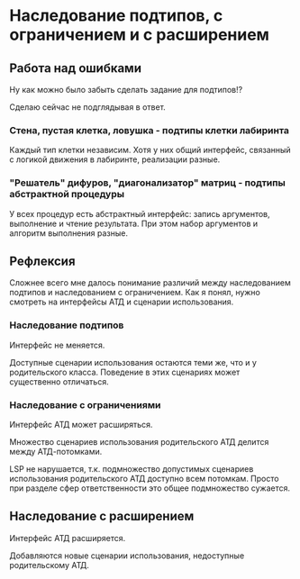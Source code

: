 # Наследование подтипов, с ограничением и с расширением

## Работа над ошибками
Ну как можно было забыть сделать задание для подтипов!?

Сделаю сейчас не подглядывая в ответ.

### Стена, пустая клетка, ловушка - подтипы клетки лабиринта
Каждый тип клетки независим.
Хотя у них общий интерфейс, связанный с логикой движения в лабиринте,
реализации разные.

### "Решатель" дифуров, "диагонализатор" матриц - подтипы абстрактной процедуры
У всех процедур есть абстрактный интерфейс:
запись аргументов, выполнение и чтение результата.
При этом набор аргументов и алгоритм выполнения разные.


## Рефлексия
Сложнее всего мне далось понимание различий между наследованием подтипов
и наследованием с ограничением.
Как я понял, нужно смотреть на интерфейсы АТД и сценарии использования.

### Наследование подтипов
Интерфейс не меняется.

Доступные сценарии использования остаются теми же, что и у родительского класса.
Поведение в этих сценариях может существенно отличаться.

### Наследование с ограничениями
Интерфейс АТД может расширяться.

Множество сценариев использования родительского АТД делится между АТД-потомками.

LSP не нарушается, т.к. подмножество допустимых сценариев использования
родительского АТД доступно всем потомкам.
Просто при разделе сфер ответственности это общее подмножество сужается.

## Наследование с расширением
Интерфейс АТД расширяется.

Добавляются новые сценарии использования, недоступные родительскому АТД.
